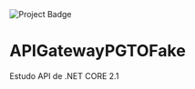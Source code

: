 <img src="https://ci.appveyor.com/api/projects/status/github/lucasrmonteiro/APIGatewayPGTOFake" alt="Project Badge">

# APIGatewayPGTOFake
Estudo API de .NET CORE 2.1
